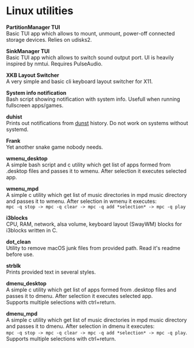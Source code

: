 # Linux utilities
**PartitionManager TUI**  
Basic TUI app which allows to mount, unmount, power-off connected storage devices. Relies on udisks2.

**SinkManager TUI**  
Basic TUI app which allows to switch sound output port. UI is heavily inspired by nmtui. Requires PulseAudio.

**XKB Layout Switcher**  
A very simple and basic cli keyboard layout switcher for X11.

**System info notification**  
Bash script showing notification with system info. Usefull when running fullscreen apps/games.

**duhist**  
Prints out notifications from [dunst](https://github.com/dunst-project/dunst) history. Do not work on systems without systemd.

**Frank**  
Yet another snake game nobody needs.

**wmenu_desktop**  
A simple bash script and c utility which get list of apps formed from .desktop files and passes it to wmenu. After selection it executes selected app.

**wmenu_mpd**  
A simple c utility which get list of music directories in mpd music directory and passes it to wmenu. After selection in wmenu it executes:  
`mpc -q stop -> mpc -q clear -> mpc -q add *selection* -> mpc -q play`

**i3blocks**  
CPU, RAM, network, alsa volume, keyboard layout (SwayWM) blocks for i3blocks written in C.  

**dot_clean**  
Utility to remove macOS junk files from provided path. Read it's readme before use.

**strblk**  
Prints provided text in several styles.

**dmenu_desktop**  
A simple c utility which get list of apps formed from .desktop files and passes it to dmenu. After selection it executes selected app.  
Supports multiple selections with ctrl+return.

**dmenu_mpd**  
A simple c utility which get list of music directories in mpd music directory and passes it to dmenu. After selection in dmenu it executes:  
`mpc -q stop -> mpc -q clear -> mpc -q add *selection* -> mpc -q play`. Supports multiple selections with ctrl+return.
